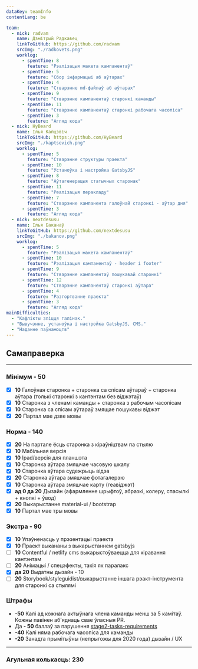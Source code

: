 ```yaml
---
dataKey: teamInfo
contentLang: be

team:
  - nick: radvam
    name: Дзмітрый Радкавец
    linkToGitHub: https://github.com/radvam
    srcImg: "./radkovets.png"
    worklog:
      - spentTime: 8
        feature: "Рэалізацыя макета кампанентаў"
      - spentTime: 5
        feature: "Сбор інфармацыі аб аўтарах"
      - spentTime: 4
        feature: "Стварэнне md-файлаў аб аўтарах"
      - spentTime: 9
        feature: "Стварэнне кампанентаў старонкі каманды"
      - spentTime: 11
        feature: "Стварэнне кампанентаў старонкі рабочага часопіса"
      - spentTime: 3
        feature: "Агляд кода"
  - nick: HyBeard
    name: Ілья Капцэвіч
    linkToGitHub: https://github.com/HyBeard
    srcImg: "./kaptsevich.png"
    worklog:
      - spentTime: 5
        feature: "Стварэнне структуры праекта"
      - spentTime: 10
        feature: "Устаноўка і настройка GatsbyJS"
      - spentTime: 8
        feature: "Аўтагенерацыя статычных старонак"
      - spentTime: 11
        feature: "Реалізацыя перакладу"
      - spentTime: 7
        feature: "Стварэнне кампанента галоўнай старонкі - аўтар дня"
      - spentTime: 3
        feature: "Агляд кода"
  - nick: nextdesusu
    name: Ілья Баканаў
    linkToGitHub: https://github.com/nextdesusu
    srcImg: "./bakanov.png"
    worklog:
      - spentTime: 5
        feature: "Рэалізацыя макета кампанентаў"
      - spentTime: 10
        feature: "Рэалізацыя кампанентаў - header і footer"
      - spentTime: 9
        feature: "Стварэнне кампанентаў пошукавай старонкі"
      - spentTime: 12
        feature: "Стварэнне кампанентаў старонкі аўтара"
      - spentTime: 4
        feature: "Разгортванне праекта"
      - spentTime: 3
        feature: "Агляд кода"
mainDifficulties:
  - "Кафлікты зліцця галінак."
  - "Вывучэнне, устаноўка і настройка GatsbyJS, CMS."
  - "Наданне паўнамоцтв"
---
```


## Самаправерка

---

### Мінімум - **50**

- [x] **10** Галоўная старонка + старонка са спісам аўтараў + старонка аўтара (толькі старонкі з кантэнтам без віджэтаў)
- [x] **10** Старонка з членамі каманды + старонка з рабочым часопісам
- [x] **10** Старонка са спісам аўтараў змящае пошукавы віджэт
- [x] **20** Партал мае дзве мовы

### Норма - **140**

- [x] **20** На партале ёсць старонка з кіраўніцтвам па стылю
- [x] **10** Мабільная версія
- [x] **10** Ipad/версія для планшэта
- [x] **10** Старонка аўтара змяшчае часовую шкалу
- [x] **10** Старонка аўтара судежрыць відэа
- [x] **20** Старонка аўтара змяшчае фотагалерэю
- [x] **10** Старонка аўтара змяшчае карту (геавіджэт)
- [x] **ад 0 да 20** Дызайн (афармленне шрыфтоў, абразкі, колеру, спасылкі + кнопкі + ўвод)
- [x] **20** Выкарыстанне material-ui / bootstrap
- [x] **10** Партал мае тры мовы

### Экстра - **90**

- [x] **10** Упэўненасць у прэзентацыі праекта
- [x] **10** Праект выкананы з выкарыстаннем gatsbyjs
- [ ] **10** Contentful / netlify cms выкарыстоўваецца для кіравання кантэнтам
- [ ] **20** Анімацыі / спецэфекты, такія як паралакс
- [x] **да 20** Выдатны дызайн - 10
- [ ] **20** Storybook/styleguidist/выкарыстанне іншага рэакт-інструмента для старонкі са стылямі

### Штрафы

- **-50** Калі ад кожнага актыўнага члена каманды менш за 5 камітаў. Кожны павінен аб'яднаць свае ўласныя PR.
- Да **- 50** баллаў за парушення
  [stage2-tasks-requirements](https://github.com/rolling-scopes-school/docs/blob/master/docs/stage2.md)
- **-40** Калі няма рабочага часопіса для каманды
- **-20** Занадта прымітыўны (непрыгожы для 2020 года) дызайн / UX

---

### Агульная колькасць: 230
